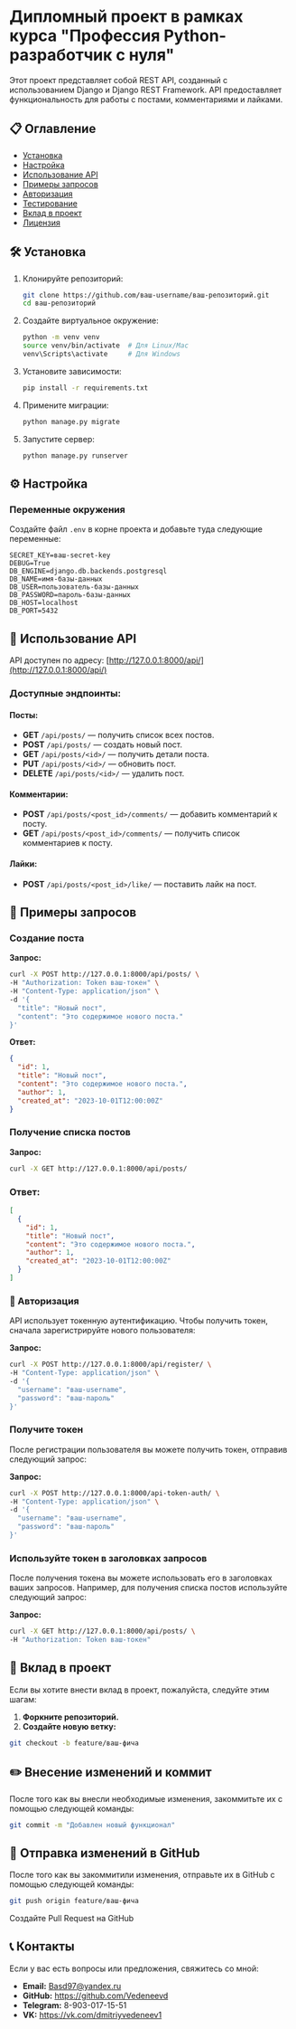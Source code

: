 # Дипломный проект в рамках курса "Профессия Python-разработчик с нуля"

Этот проект представляет собой REST API, созданный с использованием Django и Django REST Framework. API предоставляет функциональность для работы с постами, комментариями и лайками.

## 📋 Оглавление
- [Установка](#установка)
- [Настройка](#настройка)
- [Использование API](#использование-api)
- [Примеры запросов](#примеры-запросов)
- [Авторизация](#авторизация)
- [Тестирование](#тестирование)
- [Вклад в проект](#вклад-в-проект)
- [Лицензия](#лицензия)

## 🛠 Установка

1. Клонируйте репозиторий:

    ```bash
    git clone https://github.com/ваш-username/ваш-репозиторий.git
    cd ваш-репозиторий
    ```

2. Создайте виртуальное окружение:

    ```bash
    python -m venv venv
    source venv/bin/activate  # Для Linux/Mac
    venv\Scripts\activate     # Для Windows
    ```

3. Установите зависимости:

    ```bash
    pip install -r requirements.txt
    ```

4. Примените миграции:

    ```bash
    python manage.py migrate
    ```

5. Запустите сервер:

    ```bash
    python manage.py runserver
    ```

## ⚙ Настройка

### Переменные окружения

Создайте файл `.env` в корне проекта и добавьте туда следующие переменные:

```env
SECRET_KEY=ваш-secret-key
DEBUG=True
DB_ENGINE=django.db.backends.postgresql
DB_NAME=имя-базы-данных
DB_USER=пользователь-базы-данных
DB_PASSWORD=пароль-базы-данных
DB_HOST=localhost
DB_PORT=5432
```

## 🚀 Использование API

API доступен по адресу: [http://127.0.0.1:8000/api/](http://127.0.0.1:8000/api/)

### Доступные эндпоинты:

#### Посты:
- **GET** `/api/posts/` — получить список всех постов.
- **POST** `/api/posts/` — создать новый пост.
- **GET** `/api/posts/<id>/` — получить детали поста.
- **PUT** `/api/posts/<id>/` — обновить пост.
- **DELETE** `/api/posts/<id>/` — удалить пост.

#### Комментарии:
- **POST** `/api/posts/<post_id>/comments/` — добавить комментарий к посту.
- **GET** `/api/posts/<post_id>/comments/` — получить список комментариев к посту.

#### Лайки:
- **POST** `/api/posts/<post_id>/like/` — поставить лайк на пост.

## 📄 Примеры запросов

### Создание поста

**Запрос:**

```bash
curl -X POST http://127.0.0.1:8000/api/posts/ \
-H "Authorization: Token ваш-токен" \
-H "Content-Type: application/json" \
-d '{
  "title": "Новый пост",
  "content": "Это содержимое нового поста."
}'
```

**Ответ:**

```json
{
  "id": 1,
  "title": "Новый пост",
  "content": "Это содержимое нового поста.",
  "author": 1,
  "created_at": "2023-10-01T12:00:00Z"
}
```

### Получение списка постов

**Запрос:**

```bash
curl -X GET http://127.0.0.1:8000/api/posts/
```

### Ответ:

```json
[
  {
    "id": 1,
    "title": "Новый пост",
    "content": "Это содержимое нового поста.",
    "author": 1,
    "created_at": "2023-10-01T12:00:00Z"
  }
]
```

### 🔐 Авторизация

API использует токенную аутентификацию. Чтобы получить токен, сначала зарегистрируйте нового пользователя:

**Запрос:**

```bash
curl -X POST http://127.0.0.1:8000/api/register/ \
-H "Content-Type: application/json" \
-d '{
  "username": "ваш-username",
  "password": "ваш-пароль"
}'
```

### Получите токен

После регистрации пользователя вы можете получить токен, отправив следующий запрос:

**Запрос:**

```bash
curl -X POST http://127.0.0.1:8000/api-token-auth/ \
-H "Content-Type: application/json" \
-d '{
  "username": "ваш-username",
  "password": "ваш-пароль"
}'
```


### Используйте токен в заголовках запросов

После получения токена вы можете использовать его в заголовках ваших запросов. Например, для получения списка постов используйте следующий запрос:

**Запрос:**

```bash
curl -X GET http://127.0.0.1:8000/api/posts/ \
-H "Authorization: Token ваш-токен"
```

## 🤝 Вклад в проект

Если вы хотите внести вклад в проект, пожалуйста, следуйте этим шагам:

1. **Форкните репозиторий.**
2. **Создайте новую ветку:**

```bash
git checkout -b feature/ваш-фича
```

## ✏️ Внесение изменений и коммит

После того как вы внесли необходимые изменения, закоммитьте их с помощью следующей команды:

```bash
git commit -m "Добавлен новый функционал"
```

## 🚀 Отправка изменений в GitHub

После того как вы закоммитили изменения, отправьте их в GitHub с помощью следующей команды:

```bash
git push origin feature/ваш-фича
```

Создайте Pull Request на GitHub

## 📞 Контакты

Если у вас есть вопросы или предложения, свяжитесь со мной:

- **Email:** Basd97@yandex.ru
- **GitHub:** https://github.com/Vedeneevd
- **Telegram:** 8-903-017-15-51
- **VK:** https://vk.com/dmitriyvedeneev1

